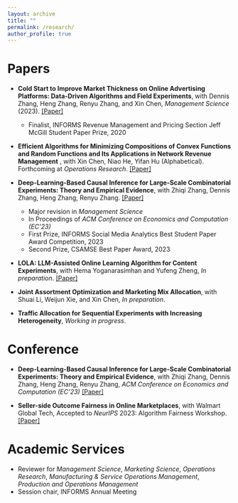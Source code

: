 ```yaml
---
layout: archive
title: ""
permalink: /research/
author_profile: true
---
```


# Papers
- **Cold Start to Improve Market Thickness on Online Advertising Platforms: Data-Driven Algorithms and Field Experiments**, with Dennis Zhang, Heng Zhang, Renyu Zhang, and Xin Chen, *Management Science* (2023). [[Paper]](https://pubsonline.informs.org/doi/full/10.1287/mnsc.2022.4550)
   -    Finalist, INFORMS Revenue Management and Pricing Section Jeff McGill Student Paper Prize, 2020
     
- **Efficient Algorithms for Minimizing Compositions of Convex Functions and Random Functions and Its Applications in Network Revenue Management** , with Xin Chen, Niao He, Yifan Hu (Alphabetical). Forthcoming at *Operations Research*. [[Paper]](https://papers.ssrn.com/sol3/papers.cfm?abstract_id=4099814)
     
- **Deep-Learning-Based Causal Inference for Large-Scale Combinatorial Experiments: Theory and Empirical Evidence**, with Zhiqi Zhang, Dennis Zhang, Heng Zhang, Renyu Zhang. [[Paper]](https://papers.ssrn.com/sol3/papers.cfm?abstract_id=4375327)
   -    Major revision in *Management Science*
   -    In Proceedings of *ACM Conference on Economics and Computation (EC'23)*
   -    First Prize, INFORMS Social Media Analytics Best Student Paper Award Competition, 2023
   -    Second Prize, CSAMSE Best Paper Award, 2023
   
- **LOLA: LLM-Assisted Online Learning Algorithm for Content Experiments**, with Hema Yoganarasimhan and Yufeng Zheng, *In preparation*. [[Paper]](https://papers.ssrn.com/sol3/papers.cfm?abstract_id=4851778)
  
- **Joint Assortment Optimization and Marketing Mix Allocation**, with Shuai Li, Weijun Xie, and Xin Chen, *In preparation*.

- **Traffic Allocation for Sequential Experiments with Increasing Heterogeneity**, *Working in progress*.

# Conference
- **Deep-Learning-Based Causal Inference for Large-Scale Combinatorial Experiments: Theory and Empirical Evidence**, with Zhiqi Zhang, Dennis Zhang, Heng Zhang, Renyu Zhang, *ACM Conference on Economics and Computation (EC'23)* [[Paper]](https://dl.acm.org/doi/10.1145/3580507.3597718)

- **Seller-side Outcome Fairness in Online Marketplaces**, with Walmart Global Tech, Accepted to *NeurIPS* 2023: Algorithm Fairness Workshop. [[Paper]](https://arxiv.org/abs/2312.03253)

  
<!--# Conference Talks
- Deep Learning Based Causal Inference for Large-Scale Combinatorial Experiments
   -    ACM EC, London. July 2023
   -    INFORMS RMP, London, UK. July 2023
   -    MSOM Conference, Montreal, CA. Jun. 2023
   -    POMS Annual Conference, Orlando, FL. May. 2023
   -    2022 Conference on Artificial Intelligence, Machine Learning, and Business Analytics, Harvard Business School. Dec. 2022
   -    INFORMS ISMS Conference, Online. Jun. 2022


- Efficient Algorithms for Minimizing Compositions of Convex Functions and Random Functions
   -    INFORMS Annual Meeting, Indianapolis, IN. Oct. 2022 
   -    MSOM SIG in SCM, Munich, Germany. Jun. 2022
   -    INFORMS RMP Spotlight Session, Online. Jun. 2022
   -    POMS Annual Conference, Online. May. 2022


- Cold Start to Improve Market Thickness
   -    MSOM SIG in Service Management, Munich, Germany. Jun. 2022
   -    INFORMS RMP Spotlight Session, Online. Jun. 2022
   -    MIW, Online. May. 2022
   -    POMS Annual Conference, Online. May. 2022
   -    Cornell ORIE Young Researcher Workshop, Ithaca, NY. Oct. 2021
   -    INFORMS Annual Meeting, Online. Oct. 2021
-->

# Academic Services
- Reviewer for *Management Science*, *Marketing Science*, *Operations Research*, *Manufacturing & Service Operations Management*, *Production and Operations Management*
- Session chair, INFORMS Annual Meeting


